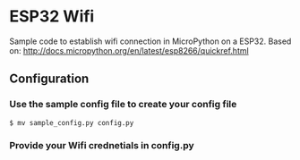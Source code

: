 # ESP32 Wifi
Sample code to establish wifi connection in MicroPython on a ESP32.
Based on: http://docs.micropython.org/en/latest/esp8266/quickref.html

## Configuration

### Use the sample config file to create your config file
```bash
$ mv sample_config.py config.py
```

### Provide your Wifi crednetials in config.py

